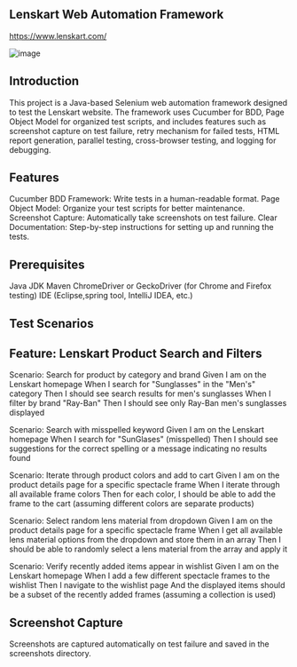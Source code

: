 ## Lenskart Web Automation Framework 
https://www.lenskart.com/

![image](https://github.com/user-attachments/assets/5dc69443-8ee9-4b74-ad9c-ad3b5b9d2c08)



## Introduction

This project is a Java-based Selenium web automation framework designed to test the Lenskart website. The framework uses Cucumber for BDD, Page Object Model for organized test scripts, and includes features such as screenshot capture on test failure, retry mechanism for failed tests, HTML report generation, parallel testing, cross-browser testing, and logging for debugging.

## Features

Cucumber BDD Framework: Write tests in a human-readable format.
Page Object Model: Organize your test scripts for better maintenance.
Screenshot Capture: Automatically take screenshots on test failure.
Clear Documentation: Step-by-step instructions for setting up and running the tests.

## Prerequisites

Java JDK 
Maven
ChromeDriver or GeckoDriver (for Chrome and Firefox testing)
IDE (Eclipse,spring tool, IntelliJ IDEA, etc.)

## Test Scenarios

## Feature: Lenskart Product Search and Filters

Scenario: Search for product by category and brand
Given I am on the Lenskart homepage
When I search for "Sunglasses" in the "Men's" category
Then I should see search results for men's sunglasses
When I filter by brand "Ray-Ban"
Then I should see only Ray-Ban men's sunglasses displayed

Scenario: Search with misspelled keyword
Given I am on the Lenskart homepage
When I search for "SunGlases" (misspelled)
Then I should see suggestions for the correct spelling or a message indicating no results found

Scenario: Iterate through product colors and add to cart
Given I am on the product details page for a specific spectacle frame
When I iterate through all available frame colors
Then for each color, I should be able to add the frame to the cart (assuming different colors are separate products)

Scenario: Select random lens material from dropdown
Given I am on the product details page for a specific spectacle frame
When I get all available lens material options from the dropdown and store them in an array
Then I should be able to randomly select a lens material from the array and apply it

Scenario: Verify recently added items appear in wishlist
Given I am on the Lenskart homepage
When I add a few different spectacle frames to the wishlist
Then I navigate to the wishlist page
And the displayed items should be a subset of the recently added frames (assuming a collection is used)

## Screenshot Capture

Screenshots are captured automatically on test failure and saved in the screenshots directory.
